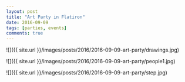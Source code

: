 ```yaml
---
layout: post
title: "Art Party in Flatiron"
date: 2016-09-09
tags: [parties, events]
comments: true
---
```

![]({{ site.url }}/images/posts/2016/2016-09-09-art-party/drawings.jpg)

![]({{ site.url }}/images/posts/2016/2016-09-09-art-party/people1.jpg)

![]({{ site.url }}/images/posts/2016/2016-09-09-art-party/step.jpg)


